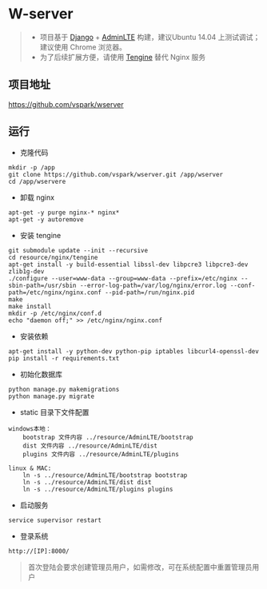 # W-server


> * 项目基于 [Django](https://www.djangoproject.com/) + [AdminLTE](https://www.almsaeedstudio.com/) 构建，建议Ubuntu 14.04 上测试调试；建议使用 Chrome 浏览器。
> * 为了后续扩展方便，请使用 [Tengine](http://tengine.taobao.org/) 替代 Nginx 服务

## 项目地址
https://github.com/vspark/wserver

## 运行
* 克隆代码
```
mkdir -p /app  
git clone https://github.com/vspark/wserver.git /app/wserver
cd /app/wservere
```
* 卸载 nginx
```
apt-get -y purge nginx-* nginx*
apt-get -y autoremove
```
* 安装 tengine
```
git submodule update --init --recursive
cd resource/nginx/tengine
apt-get install -y build-essential libssl-dev libpcre3 libpcre3-dev zlib1g-dev
./configure --user=www-data --group=www-data --prefix=/etc/nginx --sbin-path=/usr/sbin --error-log-path=/var/log/nginx/error.log --conf-path=/etc/nginx/nginx.conf --pid-path=/run/nginx.pid
make
make install
mkdir -p /etc/nginx/conf.d
echo "daemon off;" >> /etc/nginx/nginx.conf  
```
* 安装依赖
```
apt-get install -y python-dev python-pip iptables libcurl4-openssl-dev
pip install -r requirements.txt  
```
* 初始化数据库
```
python manage.py makemigrations  
python manage.py migrate  
```
* static 目录下文件配置
````
windows本地：
    bootstrap 文件内容 ../resource/AdminLTE/bootstrap
    dist 文件内容 ../resource/AdminLTE/dist
    plugins 文件内容 ../resource/AdminLTE/plugins
    
linux & MAC:
    ln -s ../resource/AdminLTE/bootstrap bootstrap
    ln -s ../resource/AdminLTE/dist dist
    ln -s ../resource/AdminLTE/plugins plugins
````
* 启动服务
```
service supervisor restart  
```
* 登录系统
```
http://[IP]:8000/  
```
> 首次登陆会要求创建管理员用户，如需修改，可在系统配置中重置管理员用户




